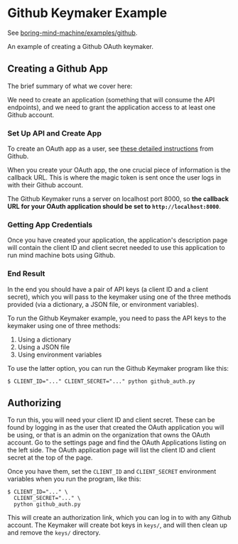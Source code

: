 # Github Keymaker Example

See [boring-mind-machine/examples/github](https://github.com/rainbow-mind-machine/boring-mind-machine/tree/master/examples/github).

An example of creating a Github OAuth keymaker.

## Creating a Github App

The brief summary of what we cover here:

We need to create an application (something that will consume the API
endpoints), and we need to grant the application access to at least one 
Github account.

### Set Up API and Create App

To create an OAuth app as a user, see 
[these detailed instructions](https://developer.github.com/apps/building-oauth-apps/creating-an-oauth-app/)
from Github.

When you create your OAuth app, the one crucial
piece of information is the callback URL. This is
where the magic token is sent once the user logs in
with their Github account.

The Github Keymaker runs a server on localhost port 8000,
so **the callback URL for your OAuth application should be 
set to `http://localhost:8000`**.

### Getting App Credentials

Once you have created your application, the application's
description page will contain the client ID and client secret
needed to use this application to run mind machine bots
using Github.

### End Result

In the end you should have a pair of API keys (a client ID and
a client secret), which you will pass to the keymaker using
one of the three methods provided (via a dictionary, a JSON
file, or environment variables).

To run the Github Keymaker example, you need to pass the API
keys to the keymaker using one of three methods:

1. Using a dictionary
1. Using a JSON file
1. Using environment variables

To use the latter option, you can run the Github Keymaker program
like this:

```
$ CLIENT_ID="..." CLIENT_SECRET="..." python github_auth.py
```


## Authorizing

To run this, you will need your client ID and client secret.
These can be found by logging in as the user that created the
OAuth application you will be using, or that is an admin on the
organization that owns the OAuth account. Go to the settings page
and find the OAuth Applications listing on the left side. The
OAuth application page will list the client ID and client secret
at the top of the page.

Once you have them, set the `CLIENT_ID` and `CLIENT_SECRET` environment
variables when you run the program, like this:

```
$ CLIENT_ID="..." \
  CLIENT_SECRET="..." \
  python github_auth.py
```

This will create an authorization link, which you can log in to with
any Github account. The Keymaker will create bot keys in `keys/`,
and will then clean up and remove the `keys/` directory.


